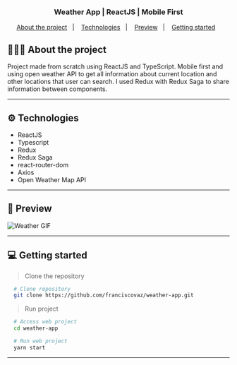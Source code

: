 <!-- <h1 align="center">
  <img width="182" alt="Proffy" src="https://user-images.githubusercontent.com/27808014/89743800-7ae90180-da9e-11ea-838d-7f52b57dc542.png">
</h1> -->

<h3 align="center">
   Weather App | ReactJS | Mobile First
</h3>

<p align="center">
  <a href="#%EF%B8%8F-about-the-project">About the project</a>&nbsp;&nbsp;&nbsp;|&nbsp;&nbsp;&nbsp;
  <a href="#-technologies">Technologies</a>&nbsp;&nbsp;&nbsp;|&nbsp;&nbsp;&nbsp;
  <a href="#-preview">Preview</a>&nbsp;&nbsp;&nbsp;|&nbsp;&nbsp;&nbsp;
  <a href="#-getting-started">Getting started</a>&nbsp;&nbsp;&nbsp;
</p>

## 💇🏻‍♂️ About the project

Project made from scratch using ReactJS and TypeScript. Mobile first and using open weather API to get all information about current location and other locations that user can search.
I used Redux with Redux Saga to share information between components.

---

## ⚙ Technologies

- ReactJS
- Typescript
- Redux
- Redux Saga
- react-router-dom
- Axios
- Open Weather Map API

---

## 📸 Preview

![Weather GIF](gif/weather.gif)

---

## 💻 Getting started

> Clone the repository

```bash
  # Clone repository
  git clone https://github.com/franciscovaz/weather-app.git
```

> Run project

```bash
  # Access web project
  cd weather-app

  # Run web project
  yarn start
```

---
